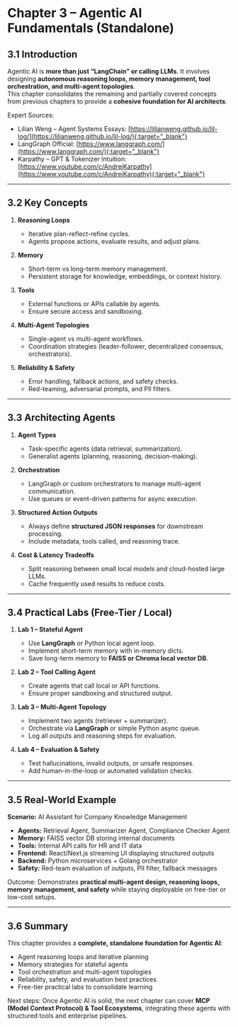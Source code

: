﻿# Chapter 3 – Agentic AI Fundamentals (Standalone)

## 3.1 Introduction

Agentic AI is **more than just “LangChain” or calling LLMs**. It involves designing **autonomous reasoning loops, memory management, tool orchestration, and multi-agent topologies**.  
This chapter consolidates the remaining and partially covered concepts from previous chapters to provide a **cohesive foundation for AI architects**.

Expert Sources:

- Lilian Weng – Agent Systems Essays: [https://lilianweng.github.io/lil-log/](https://lilianweng.github.io/lil-log/){:target="_blank"}
- LangGraph Official: [https://www.langgraph.com/](https://www.langgraph.com/){:target="_blank"}
- Karpathy – GPT & Tokenizer Intuition: [https://www.youtube.com/c/AndrejKarpathy](https://www.youtube.com/c/AndrejKarpathy){:target="_blank"}

---

## 3.2 Key Concepts

1. **Reasoning Loops**

   - Iterative plan-reflect-refine cycles.
   - Agents propose actions, evaluate results, and adjust plans.

2. **Memory**

   - Short-term vs long-term memory management.
   - Persistent storage for knowledge, embeddings, or context history.

3. **Tools**

   - External functions or APIs callable by agents.
   - Ensure secure access and sandboxing.

4. **Multi-Agent Topologies**

   - Single-agent vs multi-agent workflows.
   - Coordination strategies (leader-follower, decentralized consensus, orchestrators).

5. **Reliability & Safety**
   - Error handling, fallback actions, and safety checks.
   - Red-teaming, adversarial prompts, and PII filters.

---

## 3.3 Architecting Agents

1. **Agent Types**

   - Task-specific agents (data retrieval, summarization).
   - Generalist agents (planning, reasoning, decision-making).

2. **Orchestration**

   - LangGraph or custom orchestrators to manage multi-agent communication.
   - Use queues or event-driven patterns for async execution.

3. **Structured Action Outputs**

   - Always define **structured JSON responses** for downstream processing.
   - Include metadata, tools called, and reasoning trace.

4. **Cost & Latency Tradeoffs**
   - Split reasoning between small local models and cloud-hosted large LLMs.
   - Cache frequently used results to reduce costs.

---

## 3.4 Practical Labs (Free-Tier / Local)

1. **Lab 1 – Stateful Agent**

   - Use **LangGraph** or Python local agent loop.
   - Implement short-term memory with in-memory dicts.
   - Save long-term memory to **FAISS or Chroma local vector DB**.

2. **Lab 2 – Tool Calling Agent**

   - Create agents that call local or API functions.
   - Ensure proper sandboxing and structured output.

3. **Lab 3 – Multi-Agent Topology**

   - Implement two agents (retriever + summarizer).
   - Orchestrate via **LangGraph** or simple Python async queue.
   - Log all outputs and reasoning steps for evaluation.

4. **Lab 4 – Evaluation & Safety**
   - Test hallucinations, invalid outputs, or unsafe responses.
   - Add human-in-the-loop or automated validation checks.

---

## 3.5 Real-World Example

**Scenario:** AI Assistant for Company Knowledge Management

- **Agents:** Retrieval Agent, Summarizer Agent, Compliance Checker Agent
- **Memory:** FAISS vector DB storing internal documents
- **Tools:** Internal API calls for HR and IT data
- **Frontend:** React/Next.js streaming UI displaying structured outputs
- **Backend:** Python microservices + Golang orchestrator
- **Safety:** Red-team evaluation of outputs, PII filter, fallback messages

Outcome: Demonstrates **practical multi-agent design, reasoning loops, memory management, and safety** while staying deployable on free-tier or low-cost setups.

---

## 3.6 Summary

This chapter provides a **complete, standalone foundation for Agentic AI**:

- Agent reasoning loops and iterative planning
- Memory strategies for stateful agents
- Tool orchestration and multi-agent topologies
- Reliability, safety, and evaluation best practices
- Free-tier practical labs to consolidate learning

Next steps: Once Agentic AI is solid, the next chapter can cover **MCP (Model Context Protocol) & Tool Ecosystems**, integrating these agents with structured tools and enterprise pipelines.


